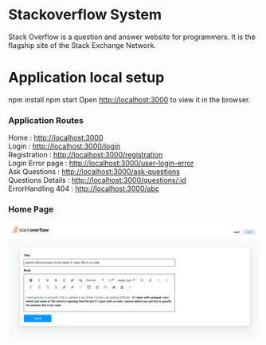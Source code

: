 # Stackoverflow System

Stack Overflow is a question and answer website for programmers. It is the flagship site of the Stack Exchange Network.

# Application local setup

npm install
npm start
Open [http://localhost:3000](http://localhost:3000) to view it in the browser.

### Application Routes

Home : [http://localhost:3000](http://localhost:3000) <br/>
Login : [http://localhost:3000/login](http://localhost:3000/login)<br/>
Registration : [http://localhost:3000/registration](http://localhost:3000/registration)<br/>
Login Error page : [http://localhost:3000/user-login-error](http://localhost:3000/user-login-error)<br/>
Ask Questions : [http://localhost:3000/ask-questions](http://localhost:3000/ask-questions)<br/>
Questions Details : [http://localhost:3000/questions/:id](http://localhost:3000/questions/:id)<br/>
ErrorHandling 404 : [http://localhost:3000/abc](http://localhost:3000/abc)<br/>

### Home Page

![AskQuestions.png](https://github.com/TaherMandsor53/stackoverflow-mini-system/blob/f8b7fef0e1940f0001b47499df60c93e1c002a09/src/assets/AskQuestions.png)
